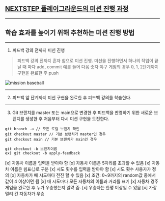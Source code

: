 ## [NEXTSTEP 플레이그라운드의 미션 진행 과정](https://github.com/next-step/nextstep-docs/blob/master/playground/README.md)

---
## 학습 효과를 높이기 위해 추천하는 미션 진행 방법

---
1. 피드백 강의 전까지 미션 진행 
> 피드백 강의 전까지 혼자 힘으로 미션 진행. 미션을 진행하면서 하나의 작업이 끝날 때 마다 add, commit
> 예를 들어 다음 숫자 야구 게임의 경우 0, 1, 2단계까지 구현을 완료한 후 push

![mission baseball](https://raw.githubusercontent.com/next-step/nextstep-docs/master/playground/images/mission_baseball.png)

---
2. 피드백 앞 단계까지 미션 구현을 완료한 후 피드백 강의를 학습한다.

---
3. Git 브랜치를 master 또는 main으로 변경한 후 피드백을 반영하기 위한 새로운 브랜치를 생성한 후 처음부터 다시 미션 구현을 도전한다.

```
git branch -a // 모든 로컬 브랜치 확인
git checkout master // 기본 브랜치가 master인 경우
git checkout main // 기본 브랜치가 main인 경우

git checkout -b 브랜치이름
ex) git checkout -b apply-feedback
```

[x] 자동차 이름을 입력을 받아야 함
    [x] 자동차 이름은 5자리를 초과할 수 없음
    [x] 자동차 이름은 쉼표(,)로 구분
[x] 시도 횟수를 입력을 받아야 함
    [x] 시도 횟수 사용자가 정의
[x] 자동차가 매 시도마다 전진 할 수 있음
    [x] 조건: 0~9까지의 random값 중에서 값이 4 이상이면 됨
[x] 매 시도마다 모든 자동차의 이름과 거리를 표기
[x] 자동차 경주 게임을 완료한 후 누가 우승했는지 알려 줌. 
    [x] 우승자는 한명 이상일 수 있음
    [x] 가장 멀리 간 자동차가 우승